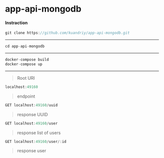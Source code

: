 # app-api-mongodb
#### Instraction  
```javascript
git clone https://github.com/kuandriy/app-api-mongodb.git
```
---

```javascript
cd app-api-mongodb
```
---

```javascript
docker-compose build
docker-compose up
```
---

>Root URI 
```javascript
localhost:49160
```

>endpoint
```javascript
GET localhost:49160/uuid
```
>response UUID

```javascript
GET localhost:49160/user
```
>response list of users

```javascript
GET localhost:49160/user/:id
```
>response user